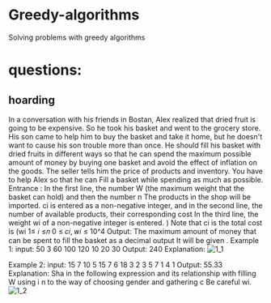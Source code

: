 # Greedy-algorithms
Solving problems with greedy algorithms

# questions:
## hoarding
In a conversation with his friends in Bostan, Alex realized that dried fruit is going to be expensive.
So he took his basket and went to the grocery store. His son came to help him to buy the basket and take it home, but he doesn't want to cause his son trouble more than once. He should fill his basket with dried fruits in different ways so that he can spend the maximum possible amount of money by buying one basket and avoid the effect of inflation on the goods.
The seller tells him the price of products and inventory. You have to help Alex so that he can
Fill a basket while spending as much as possible.
Entrance :
In the first line, the number W (the maximum weight that the basket can hold) and then the number n
The products in the shop will be imported.
ci is entered as a non-negative integer, and in the second line, the number of available products, their corresponding cost
In the third line, the weight wi of a non-negative integer is entered. ) Note that ci is the total cost
is (wi
1≤ 𝑖 ≤𝑛
0 ≤ 𝑐𝑖, 𝑤𝑖 ≤ 10^4
Output:
The maximum amount of money that can be spent to fill the basket as a decimal output
It will be given .
Example 1:
input:
50 3
60 100 120
10 20 30
Output:
240
Explanation:
![1_1](https://github.com/morgan09mj/Greedy-algorithms/assets/119484000/9484dd8d-f196-4a90-a7ef-221bc8ae67cb)

Example 2:
input:
15 7
10 5 15 7 6 18 3
2 3 5 7 1 4 1
Output:
55.33
Explanation:
Sha in the following expression and its relationship with filling W using i n to the way of choosing gender and gathering c
Be careful wi.
![1_2](https://github.com/morgan09mj/Greedy-algorithms/assets/119484000/83b89a5b-9b78-44fb-9d14-e4dd1d3f2017)

